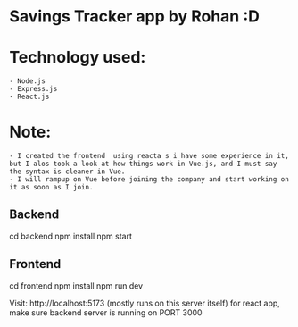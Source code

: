 # Savings Tracker app by Rohan :D

# Technology used:
    - Node.js
    - Express.js
    - React.js

# Note:
    - I created the frontend  using reacta s i have some experience in it, but I alos took a look at how things work in Vue.js, and I must say the syntax is cleaner in Vue.
    - I will rampup on Vue before joining the company and start working on it as soon as I join.

## Backend

cd backend
npm install
npm start


## Frontend

cd frontend
npm install
npm run dev


Visit: http://localhost:5173 (mostly runs on this server itself) for react app, make sure backend server is running on PORT 3000